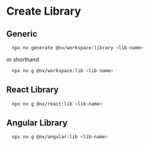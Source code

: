 # Create Library

## Generic

```bash
  npx nx generate @nx/workspace:library <lib-name>
```

or shorthand

```bash
  npx nx g @nx/workspace:lib <lib-name>
```

## React Library

```bash
  npx nx g @nx/react:lib <lib-name>
```

## Angular Library

```bash
  npx nx g @nx/angular:lib <lib-name>
```
